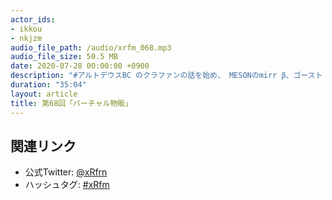 ```yaml
---
actor_ids:
- ikkou
- nkjzm
audio_file_path: /audio/xrfm_068.mp3
audio_file_size: 50.5 MB
date: 2020-07-28 00:00:00 +0900
description: "#アルトデウスBC のクラファンの話を始め、 MESONのmirr β、ゴースト・オブ・ツシマ、LiDAR iPad Pro 向けの 3d Scanner App、Bolt 無償化、エイベックス バーチャルアイドル転生オーディション、memex VRライブシステムの技術記事、『VRカレシ』オンライン体験会、MESON が AR 向け OSS「Conekton」、「3tenePRO V2」リリース、#ClusterGAMEJAM 2020 in SUMMER、clusterのグッズ販売機能リリース、バーチャル学会2020、ヒューマンオーグメンテーション社会連携講座、HAYABUSA EXPERIENCE、アルテマ音楽祭LOVESONG、盛夏音祭'20の話をしました。"
duration: "35:04"
layout: article
title: 第68回「バーチャル物販」
---
```


## 関連リンク

- 公式Twitter: [@xRfrn](https://twitter.com/xrfrn)
- ハッシュタグ: [#xRfm](https://twitter.com/hashtag/xRfm?src=hash)